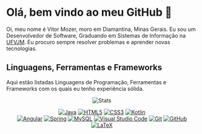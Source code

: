 # Olá, bem vindo ao meu GitHub 👋

Oi, meu nome é Vitor Mozer, moro em Diamantina, Minas Gerais. Eu sou um Desenvolvedor de Software, Graduando em Sistemas de Informação na [UFVJM](https://portal.ufvjm.edu.br/a-universidade/cursos/sin). Eu procuro sempre resolver problemas e aprender novas tecnologias.

<!-- [EN-US](./README-en.md) -->

## Linguagens, Ferramentas e Frameworks

Aqui estão listadas Linguagens de Programação, Ferramentas e Frameworks com os quais eu tenho experiência sólida.

<p align="center">
    <img alt="Stats" src="https://github-readme-stats.vercel.app/api/top-langs/?username=VitorMozer9&layout=compact&theme=dark">
</p>

<p align="center">
    <a href="https://www.java.com/"><img alt="Java" src="https://skillicons.dev/icons?i=java"></a>
    <a href="https://developer.mozilla.org/en-US/docs/Web/HTML"><img alt="HTML5" src="https://skillicons.dev/icons?i=html"></a>
    <a href="https://developer.mozilla.org/en-US/docs/Web/CSS"><img alt="CSS3" src="https://skillicons.dev/icons?i=css"></a>
    <a href="https://kotlinlang.org/"><img alt="Kotlin" src="https://skillicons.dev/icons?i=kotlin"></a>
    <br>
    <a href="https://angular.dev/"><img alt="Angular" src="https://skillicons.dev/icons?i=angular"></a>
    <a href="https://www.c-language.org"><img alt="Spring" src="https://skillicons.dev/icons?i=spring"></a>
    <a href="https://www.mysql.com/"><img alt="MySQL" src="https://skillicons.dev/icons?i=mysql"></a>
    <a href="https://code.visualstudio.com/"><img alt="Visual Studio Code" src="https://skillicons.dev/icons?i=vscode"></a>
    <a href="https://git-scm.com/"><img alt="Git" src="https://skillicons.dev/icons?i=git"></a>
    <a href="https://github.com/alan-b-lima"><img alt="GitHub" src="https://skillicons.dev/icons?i=github"></a>
    <a href="https://www.latex-project.org/"><img alt="LaTeX" src="https://skillicons.dev/icons?i=latex"></a>
</p>
